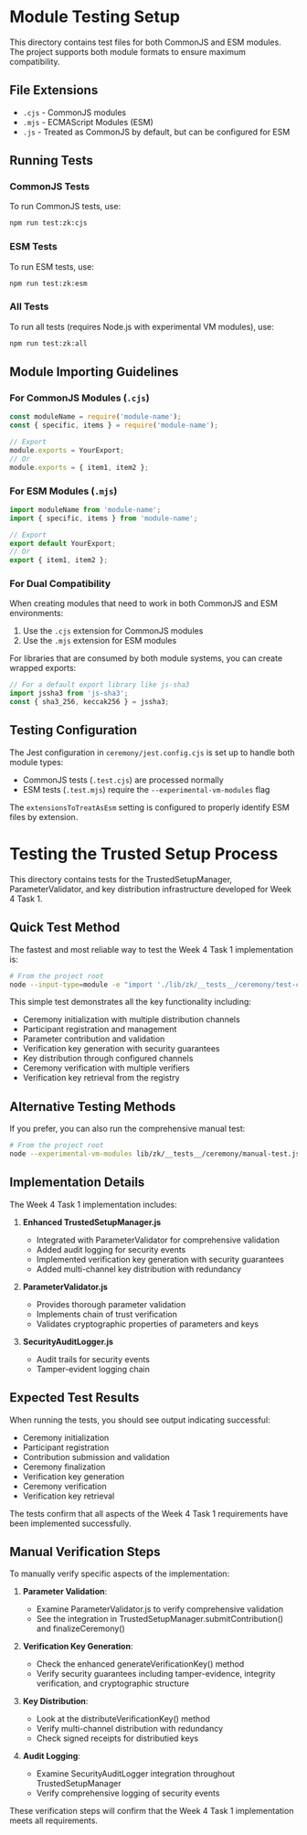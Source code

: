 # Module Testing Setup

This directory contains test files for both CommonJS and ESM modules. The project supports both module formats to ensure maximum compatibility.

## File Extensions

- `.cjs` - CommonJS modules
- `.mjs` - ECMAScript Modules (ESM)
- `.js` - Treated as CommonJS by default, but can be configured for ESM

## Running Tests

### CommonJS Tests

To run CommonJS tests, use:

```bash
npm run test:zk:cjs
```

### ESM Tests

To run ESM tests, use:

```bash
npm run test:zk:esm
```

### All Tests

To run all tests (requires Node.js with experimental VM modules), use:

```bash
npm run test:zk:all
```

## Module Importing Guidelines

### For CommonJS Modules (`.cjs`)

```javascript
const moduleName = require('module-name');
const { specific, items } = require('module-name');

// Export
module.exports = YourExport;
// Or
module.exports = { item1, item2 };
```

### For ESM Modules (`.mjs`)

```javascript
import moduleName from 'module-name';
import { specific, items } from 'module-name';

// Export
export default YourExport;
// Or
export { item1, item2 };
```

### For Dual Compatibility

When creating modules that need to work in both CommonJS and ESM environments:

1. Use the `.cjs` extension for CommonJS modules
2. Use the `.mjs` extension for ESM modules

For libraries that are consumed by both module systems, you can create wrapped exports:

```javascript
// For a default export library like js-sha3
import jssha3 from 'js-sha3';
const { sha3_256, keccak256 } = jssha3;
```

## Testing Configuration

The Jest configuration in `ceremony/jest.config.cjs` is set up to handle both module types:

- CommonJS tests (`.test.cjs`) are processed normally
- ESM tests (`.test.mjs`) require the `--experimental-vm-modules` flag

The `extensionsToTreatAsEsm` setting is configured to properly identify ESM files by extension.

# Testing the Trusted Setup Process

This directory contains tests for the TrustedSetupManager, ParameterValidator, and key distribution infrastructure developed for Week 4 Task 1.

## Quick Test Method

The fastest and most reliable way to test the Week 4 Task 1 implementation is:

```bash
# From the project root
node --input-type=module -e "import './lib/zk/__tests__/ceremony/test-ceremony.js'"
```

This simple test demonstrates all the key functionality including:
- Ceremony initialization with multiple distribution channels
- Participant registration and management
- Parameter contribution and validation
- Verification key generation with security guarantees
- Key distribution through configured channels
- Ceremony verification with multiple verifiers
- Verification key retrieval from the registry

## Alternative Testing Methods

If you prefer, you can also run the comprehensive manual test:

```bash
# From the project root
node --experimental-vm-modules lib/zk/__tests__/ceremony/manual-test.js
```

## Implementation Details

The Week 4 Task 1 implementation includes:

1. **Enhanced TrustedSetupManager.js**
   - Integrated with ParameterValidator for comprehensive validation
   - Added audit logging for security events
   - Implemented verification key generation with security guarantees
   - Added multi-channel key distribution with redundancy

2. **ParameterValidator.js**
   - Provides thorough parameter validation
   - Implements chain of trust verification
   - Validates cryptographic properties of parameters and keys

3. **SecurityAuditLogger.js**
   - Audit trails for security events
   - Tamper-evident logging chain

## Expected Test Results

When running the tests, you should see output indicating successful:
- Ceremony initialization
- Participant registration
- Contribution submission and validation
- Ceremony finalization
- Verification key generation
- Ceremony verification
- Verification key retrieval

The tests confirm that all aspects of the Week 4 Task 1 requirements have been implemented successfully.

## Manual Verification Steps

To manually verify specific aspects of the implementation:

1. **Parameter Validation**:
   - Examine ParameterValidator.js to verify comprehensive validation
   - See the integration in TrustedSetupManager.submitContribution() and finalizeCeremony()

2. **Verification Key Generation**:
   - Check the enhanced generateVerificationKey() method
   - Verify security guarantees including tamper-evidence, integrity verification, and cryptographic structure

3. **Key Distribution**:
   - Look at the distributeVerificationKey() method
   - Verify multi-channel distribution with redundancy
   - Check signed receipts for distributied keys

4. **Audit Logging**:
   - Examine SecurityAuditLogger integration throughout TrustedSetupManager
   - Verify comprehensive logging of security events

These verification steps will confirm that the Week 4 Task 1 implementation meets all requirements.